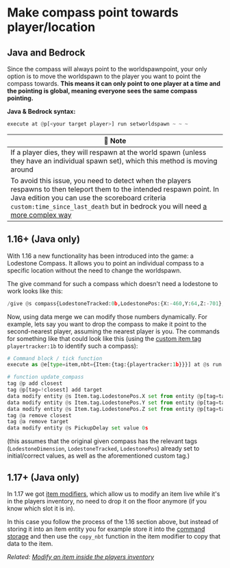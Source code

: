 # Make compass point towards player/location

## Java and Bedrock

Since the compass will always point to the worldspawnpoint, your only option is to move the worldspawn to the player you want to point the compass towards. **This means it can only point to one player at a time and the pointing is global, meaning everyone sees the same compass pointing.**

**Java & Bedrock syntax:**

```py
execute at @p[<your target player>] run setworldspawn ~ ~ ~
```

| 📝 Note |
|---------|
|If a player dies, they will respawn at the world spawn (unless they have an individual spawn set), which this method is moving around|
|To avoid this issue, you need to detect when the players respawns to then teleport them to the intended respawn point. In Java edition you can use the scoreboard criteria `custom:time_since_last_death` but in bedrock you will need [a more complex way](https://wiki.bedrock.dev/commands/on-player-death)|

## 1.16+ (Java only)

With 1.16 a new functionality has been introduced into the game: a Lodestone Compass. It allows you to point an individual compass to a specific location without the need to change the worldspawn.

The give command for such a compass which doesn't need a lodestone to work looks like this:

```py
/give @s compass{LodestoneTracked:0b,LodestonePos:{X:-460,Y:64,Z:-701},LodestoneDimension:"minecraft:overworld"}
```

Now, using data merge we can modify those numbers dynamically. For example, lets say you want to drop the compass to make it point to the second-nearest player, assuming the nearest player is you. The commands for something like that could look like this (using the [custom item tag](/wiki/questions/customitemtag) `playertracker:1b` to identify such a compass):

```py
# Command block / tick function
execute as @e[type=item,nbt={Item:{tag:{playertracker:1b}}}] at @s run function namespace:update_compass

# function update_compass
tag @p add closest
tag @p[tag=!closest] add target
data modify entity @s Item.tag.LodestonePos.X set from entity @p[tag=target] Pos[0]
data modify entity @s Item.tag.LodestonePos.Y set from entity @p[tag=target] Pos[1]
data modify entity @s Item.tag.LodestonePos.Z set from entity @p[tag=target] Pos[2]
tag @a remove closest
tag @a remove target
data modify entity @s PickupDelay set value 0s
```

(this assumes that the original given compass has the relevant tags (`LodestoneDimension`, `LodestoneTracked`, `LodestonePos`) already set to initial/correct values, as well as the aforementioned custom tag.)

## 1.17+ (Java only)

In 1.17 we got [item modifiers](https://minecraft.wiki/wiki/Item_modifier), which allow us to modify an item live while it's in the players inventory, no need to drop it on the floor anymore (if you know which slot it is in).

In this case you follow the process of the 1.16 section above, but instead of storing it into an item entity you for example store it into the [command storage](https://minecraft.wiki/wiki/Commands/data#Storage) and then use the `copy_nbt` function in the item modifier to copy that data to the item.

_Related: [Modify an item inside the players inventory](/wiki/questions/modifyinventory)_
